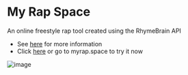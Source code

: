 # My Rap Space
An online freestyle rap tool created using the RhymeBrain API
 - See [here](https://devpost.com/software/my-rap-space) for more information
 - Click [here](myrap.space) or go to myrap.space to try it now

![image](https://user-images.githubusercontent.com/53799135/122690341-f2c3a480-d1f6-11eb-9570-94f018459c1b.png)

